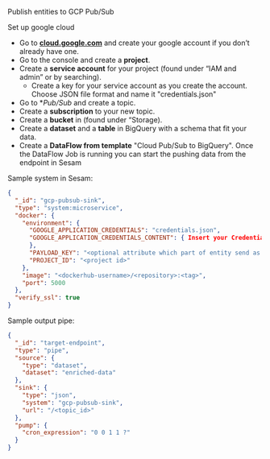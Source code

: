 Publish entities to GCP Pub/Sub

Set up google cloud
- Go to **[cloud.google.com](cloud.google.com)** and create your google account if you don’t already have one.
- Go to the console and create a **project**.
- Create a **service account** for your project (found under “IAM and admin” or by searching).
    - Create a key for your service account as you create the account. Choose JSON file format and name it "credentials.json"
- Go to **Pub/Sub* and create a topic.
- Create a **subscription** to your new topic.
- Create a **bucket** in (found under “Storage).
- Create a **dataset** and a **table** in BigQuery with a schema that fit your data.
- Create a **DataFlow from template** "Cloud Pub/Sub to BigQuery".
Once the DataFlow Job is running you can start the pushing data from the endpoint in Sesam


Sample system in Sesam:
```json
{
  "_id": "gcp-pubsub-sink",
  "type": "system:microservice",
  "docker": {
    "environment": {
      "GOOGLE_APPLICATION_CREDENTIALS": "credentials.json",
      "GOOGLE_APPLICATION_CREDENTIALS_CONTENT": { Insert your Credentials from GCP
      },
      "PAYLOAD_KEY": "<optional attribute which part of entity send as payload (if you don't want to pass whole entity)>",
      "PROJECT_ID": "<project id>"
    },
    "image": "<dockerhub-username>/<repository>:<tag>",
    "port": 5000
  },
  "verify_ssl": true
}
```


Sample output pipe:
```json
{
  "_id": "target-endpoint",
  "type": "pipe",
  "source": {
    "type": "dataset",
    "dataset": "enriched-data"
  },
  "sink": {
    "type": "json",
    "system": "gcp-pubsub-sink",
    "url": "/<topic_id>"
  },
  "pump": {
    "cron_expression": "0 0 1 1 ?"
  }
}
```
